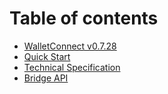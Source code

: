 # Table of contents

* [WalletConnect v0.7.28](README.md)
* [Quick Start](quick-start.md)
* [Technical Specification](tech-spec.md)
* [Bridge API](bridge-api.md)

